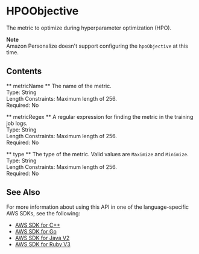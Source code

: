 # HPOObjective<a name="API_HPOObjective"></a>

The metric to optimize during hyperparameter optimization \(HPO\)\.

**Note**  
Amazon Personalize doesn't support configuring the `hpoObjective` at this time\.

## Contents<a name="API_HPOObjective_Contents"></a>

 ** metricName **   <a name="personalize-Type-HPOObjective-metricName"></a>
The name of the metric\.  
Type: String  
Length Constraints: Maximum length of 256\.  
Required: No

 ** metricRegex **   <a name="personalize-Type-HPOObjective-metricRegex"></a>
A regular expression for finding the metric in the training job logs\.  
Type: String  
Length Constraints: Maximum length of 256\.  
Required: No

 ** type **   <a name="personalize-Type-HPOObjective-type"></a>
The type of the metric\. Valid values are `Maximize` and `Minimize`\.  
Type: String  
Length Constraints: Maximum length of 256\.  
Required: No

## See Also<a name="API_HPOObjective_SeeAlso"></a>

For more information about using this API in one of the language\-specific AWS SDKs, see the following:
+  [AWS SDK for C\+\+](https://docs.aws.amazon.com/goto/SdkForCpp/personalize-2018-05-22/HPOObjective) 
+  [AWS SDK for Go](https://docs.aws.amazon.com/goto/SdkForGoV1/personalize-2018-05-22/HPOObjective) 
+  [AWS SDK for Java V2](https://docs.aws.amazon.com/goto/SdkForJavaV2/personalize-2018-05-22/HPOObjective) 
+  [AWS SDK for Ruby V3](https://docs.aws.amazon.com/goto/SdkForRubyV3/personalize-2018-05-22/HPOObjective) 